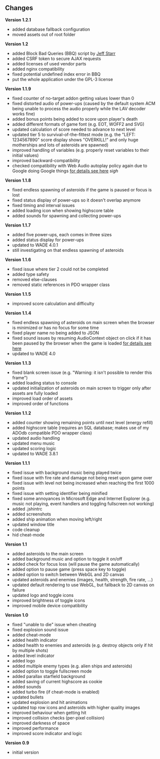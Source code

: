 ## Changes

**Version 1.2.1**
- added database fallback configuration
- moved assets out of root folder

**Version 1.2**
- added Block Bad Queries (BBQ) script by [Jeff Starr](https://perishablepress.com/block-bad-queries/)
- added CSRF token to secure AJAX requests
- added licenses of used vendor parts
- added nginx compatibility
- fixed potential undefined index error in BBQ
- put the whole application under the GPL-3 license

**Version 1.1.9**
- fixed counter of no-target addon getting values lower than 0
- fixed distorted audio of power-ups (caused by the default system ACM being unable to process the audio properly while the LAV decoder works fine)
- added bonus points being added to score upon player's death
- added different formats of game font (e.g. EOT, WOFF2 and SVG)
- updated calculation of score needed to advance to next level
- updated tier 5 to survival-of-the-fittest mode (e.g. the "LEFT: 1234567890" score display shows "OVERKILL!" and only huge motherships and lots of asteroids are spawned)
- improved handling of variables (e.g. properly reset variables to their initial values)
- improved backward-compatibility
- checked compatibility with Web Audio autoplay policy again due to Google doing Google things [for details see here](https://goo.gl/7K7WLu) *sigh*

**Version 1.1.8**
- fixed endless spawning of asteroids if the game is paused or focus is lost
- fixed status display of power-ups so it doesn't overlap anymore
- fixed timing and interval issues
- added loading icon when showing highscore table
- added sounds for spawning and collecting power-ups

**Version 1.1.7**
- added five power-ups, each comes in three sizes
- added status display for power-ups
- updated to WADE 4.0.1
- still investigating on that endless spawning of asteroids

**Version 1.1.6**
- fixed issue where tier 2 could not be completed
- added type safety
- removed else-clauses
- removed static references in PDO wrapper class

**Version 1.1.5**
- improved score calculation and difficulty

**Version 1.1.4**
- fixed endless spawning of asteroids on main screen when the browser is minimized or has no focus for some time
- fixed player name no being added to JSON
- fixed sound issues by resuming AudioContext object on click if it has been paused by the browser when the game is loaded [for details see here](https://goo.gl/7K7WLu)
- updated to WADE 4.0

**Version 1.1.3**
- fixed blank screen issue (e.g. "Warning: it isn't possible to render this frame")
- added loading status to console
- updated initialization of asteroids on main screen to trigger only after assets are fully loaded
- improved load order of assets
- improved order of functions

**Version 1.1.2**
- added counter showing remaining points until next level (energy refill)
- added highscore table (requires an SQL database; makes use of my ADOdb compatible PDO wrapper class)
- updated audio handling
- updated menu music
- updated scoring logic
- updated to WADE 3.8.1

**Version 1.1.1**
- fixed issue with background music being played twice
- fixed issue with fire rate and damage not being reset upon game over
- fixed issue with level not being increased when reaching the first 1000 points
- fixed issue with setting identifier being minified
- fixed some annoyances in Microsoft Edge and Internet Explorer (e.g. music not playing, event handlers and toggling fullscreen not working)
- added .jshintrc
- added screenshots
- added ship animation when moving left/right
- updated window title
- code cleanup
- hid cheat-mode

**Version 1.1**
- added asteroids to the main screen
- added background music and option to toggle it on/off
- added check for focus loss (will pause the game automatically)
- added option to pause game (press space key to toggle)
- added option to switch between WebGL and 2D canvas
- updated asteroids and enemies (images, health, strength, fire rate, ...)
- updated default rendering to use WebGL, but fallback to 2D canvas on failure
- updated logo and toggle icons
- improved brightness of toggle icons
- improved mobile device compatibility

**Version 1.0**
- fixed "unable to die" issue when cheating
- fixed explosion sound issue
- added cheat-mode
- added health indicator
- added health to enemies and asteroids (e.g. destroy objects only if hit by multiple shots)
- added level indicator
- added logo
- added multiple enemy types (e.g. alien ships and asteroids)
- added option to toggle fullscreen mode
- added parallax starfield background
- added saving of current highscore as cookie
- added sounds
- added turbo fire (if cheat-mode is enabled)
- updated bullets
- updated explosion and hit animations
- updated top row icons and asteroids with higher quality images
- improved behaviour when getting hit
- improved collision checks (per-pixel collision)
- improved darkness of space
- improved performance
- improved score indicator and logic

**Version 0.9**
- initial version
